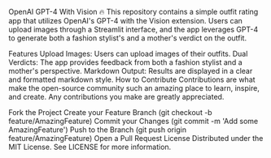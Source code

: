 OpenAI GPT-4 With Vision 🔥
This repository contains a simple outfit rating app that utilizes OpenAI's GPT-4 with the Vision extension. Users can upload images through a Streamlit interface, and the app leverages GPT-4 to generate both a fashion stylist's and a mother's verdict on the outfit.

Features
Upload Images: Users can upload images of their outfits.
Dual Verdicts: The app provides feedback from both a fashion stylist and a mother's perspective.
Markdown Output: Results are displayed in a clear and formatted markdown style.
How to Contribute
Contributions are what make the open-source community such an amazing place to learn, inspire, and create. Any contributions you make are greatly appreciated.

Fork the Project
Create your Feature Branch (git checkout -b feature/AmazingFeature)
Commit your Changes (git commit -m 'Add some AmazingFeature')
Push to the Branch (git push origin feature/AmazingFeature)
Open a Pull Request
License
Distributed under the MIT License. See LICENSE for more information.
